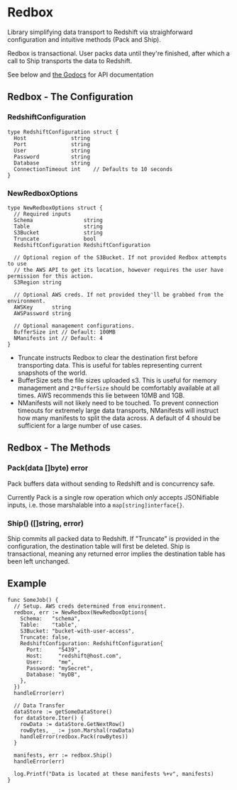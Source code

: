 # Redbox

Library simplifying data transport to Redshift via straighforward configuration and intuitive methods (Pack and Ship).

Redbox is transactional. User packs data until they're finished, after which a call to Ship transports the data to Redshift.

See below and [the Godocs](https://godoc.org/github.com/cgclever/redbox) for API documentation

## Redbox - The Configuration

### RedshiftConfiguration

```
type RedshiftConfiguration struct {
  Host              string
  Port              string
  User              string
  Password          string
  Database          string
  ConnectionTimeout int    // Defaults to 10 seconds
}
```

### NewRedboxOptions

```
type NewRedboxOptions struct {
  // Required inputs
  Schema                string
  Table                 string
  S3Bucket              string
  Truncate              bool
  RedshiftConfiguration RedshiftConfiguration

  // Optional region of the S3Bucket. If not provided Redbox attempts to use 
  // the AWS API to get its location, however requires the user have permission for this action.
  S3Region string

  // Optional AWS creds. If not provided they'll be grabbed from the environment.
  AWSKey      string
  AWSPassword string
	
  // Optional management configurations.
  BufferSize int // Default: 100MB
  NManifests int // Default: 4
}
```

- Truncate instructs Redbox to clear the destination first before transporting data. This is useful for tables representing current snapshots of the world.
- BufferSize sets the file sizes uploaded s3. This is useful for memory management and `2*BufferSize` should be comfortably available at all times. AWS recommends this lie between 10MB and 1GB.
- NManifests will not likely need to be touched. To prevent connection timeouts for extremely large data transports, NManifests will instruct how many manifests to split the data across. A default of 4 should be sufficient for a large number of use cases.


## Redbox - The Methods

### Pack(data []byte) error

Pack buffers data without sending to Redshift and is concurrency safe.

Currently Pack is a single row operation which *only* accepts JSONifiable inputs, i.e. those marshalable into a `map[string]interface{}`.

### Ship() ([]string, error)

Ship commits all packed data to Redshift. If "Truncate" is provided in the configuration, the destination table will first be deleted.
Ship is transactional, meaning any returned error implies the destination table has been left unchanged.

## Example

```
func SomeJob() {
  // Setup. AWS creds determined from environment.
  redbox, err := NewRedbox(NewRedboxOptions{
    Schema:   "schema",
    Table:    "table",
    S3Bucket: "bucket-with-user-access",
    Truncate: false,
    RedshiftConfiguration: RedshiftConfiguration{
      Port:     "5439",
      Host:     "redshift@host.com",
      User:     "me",
      Password: "mySecret",
      Database: "myDB",
    },
  })
  handleError(err)
  
  // Data Transfer
  dataStore := getSomeDataStore()
  for dataStore.Iter() {
    rowData := dataStore.GetNextRow()
    rowBytes, _ := json.Marshal(rowData)
    handleError(redbox.Pack(rowBytes))
  }

  manifests, err := redbox.Ship()
  handleError(err)

  log.Printf("Data is located at these manifests %+v", manifests)
}
